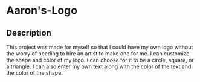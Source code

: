 # Aaron's-Logo
## Description
This project was made for myself so that I could have my own logo without the worry of needing to hire an artist to make one for me. I can customize the shape and color of my logo. I can choose for it to be a circle, square, or a triangle. I can also enter my own text along with the color of the text and the color of the shape.